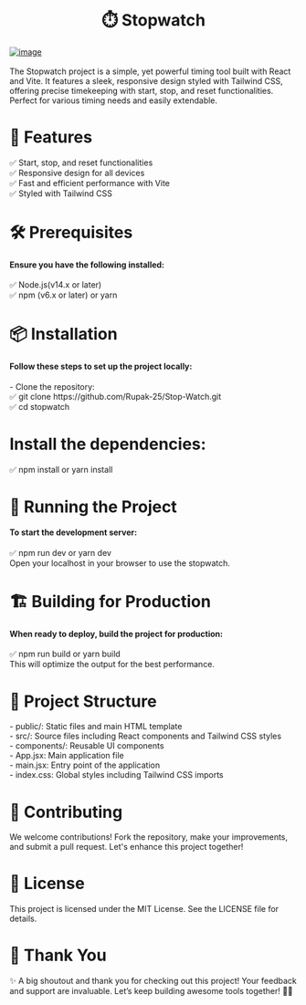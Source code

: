 <h1 align="center">⏱️ Stopwatch</h1>


<a href="https://stop-watch-seven-teal.vercel.app/">
  <img src="https://github.com/user-attachments/assets/6d4a93e5-2029-4c83-93db-ec40d83dce28" alt="image">
</a>
<br/>
<br/>
The Stopwatch project is a simple, yet powerful timing tool built with React and Vite. It features a sleek, responsive design styled with Tailwind CSS, offering precise timekeeping with start, stop, and reset functionalities. Perfect for various timing needs and easily extendable.

<h1>🚀 Features</h1>
✅ Start, stop, and reset functionalities<br/>
✅ Responsive design for all devices<br/>
✅ Fast and efficient performance with Vite<br/>
✅ Styled with Tailwind CSS<br/>

<h1>🛠️ Prerequisites</h1>
<h4>Ensure you have the following installed:</h4>
✅ Node.js(v14.x or later)<br/>
✅ npm (v6.x or later) or yarn<br/>

<h1>📦 Installation</h1>
<h4>Follow these steps to set up the project locally:</h4>
- Clone the repository:<br/>
✅ git clone https://github.com/Rupak-25/Stop-Watch.git<br/>
✅ cd stopwatch<br/>

<h1>Install the dependencies:</h1>
✅ npm install or yarn install<br/>

<h1>🚀 Running the Project</h1>
<h4>To start the development server:</h4>
✅ npm run dev or yarn dev<br/>
Open your localhost in your browser to use the stopwatch.<br/>

<h1>🏗️ Building for Production</h1>
<h4>When ready to deploy, build the project for production:</h4>
✅ npm run build or yarn build<br/>
This will optimize the output for the best performance.<br/>

<h1>📂 Project Structure</h1>
- public/: Static files and main HTML template<br/>
- src/: Source files including React components and Tailwind CSS styles<br/>
- components/: Reusable UI components<br/>
- App.jsx: Main application file<br/>
- main.jsx: Entry point of the application<br/>
- index.css: Global styles including Tailwind CSS imports<br/>

<h1>🤝 Contributing</h1>
We welcome contributions! Fork the repository, make your improvements, and submit a pull request. Let's enhance this project together!<br/>

<h1>📜 License</h1>
This project is licensed under the MIT License. See the LICENSE file for details.<br/>

<h1>🙏 Thank You</h1>
✨ A big shoutout and thank you for checking out this project! Your feedback and support are invaluable. Let’s keep building awesome tools together! 🚀😊<br/>
